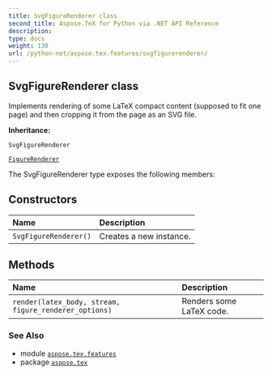 ```yaml
---
title: SvgFigureRenderer class
second_title: Aspose.TeX for Python via .NET API Reference
description: 
type: docs
weight: 130
url: /python-net/aspose.tex.features/svgfigurerenderer/
---
```


## SvgFigureRenderer class

Implements rendering of some LaTeX compact content (supposed to fit one page) and then cropping it from the page as an SVG file.

**Inheritance:**

`SvgFigureRenderer`

<nbsp> <nbsp> [`FigureRenderer`](/tex/python-net/aspose.tex.features/figurerenderer)



The SvgFigureRenderer type exposes the following members:
## Constructors
| Name | Description |
| :- | :- |
| `SvgFigureRenderer()` | Creates a new instance. |
## Methods
| Name | Description |
| :- | :- |
| `render(latex_body, stream, figure_renderer_options)` | Renders some LaTeX code. |

### See Also

* module [`aspose.tex.features`](/tex/python-net/aspose.tex.features/)
* package [`aspose.tex`](/tex/python-net/)

